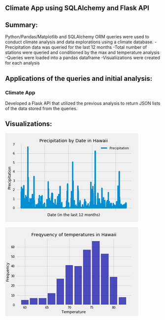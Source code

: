 ## Climate App using SQLAlchemy and Flask API

## Summary:
Python/Pandas/Matplotlib and SQLAlchemy ORM queries were used to conduct climate analysis and data explorations using a climate database. 
-Precipitation data was queried for the last 12 months
-Total number of stations were queried and conditioned by the max and temperature analysis
	-Queries were loaded into a pandas dataframe
	-Visualiizations were created for each analysis


## Applications of the queries and initial analysis:

### Climate App
Developed a Flask API that utilized the previous analysis to return JSON lists of the data stored from the queries.

## Visualizations:

![prec_hawaii](prec_hawaii.png)

![temp_frequency_hawaii](temp_frequency_hawaii.png)
